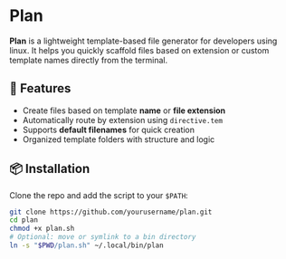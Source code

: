 # Plan

**Plan** is a lightweight template-based file generator for developers using linux. It helps you quickly scaffold files based on extension or custom template names directly from the terminal.

## 🚀 Features

- Create files based on template **name** or **file extension**
- Automatically route by extension using `directive.tem`
- Supports **default filenames** for quick creation
- Organized template folders with structure and logic

## 📦 Installation

Clone the repo and add the script to your `$PATH`:

```bash
git clone https://github.com/yourusername/plan.git
cd plan
chmod +x plan.sh
# Optional: move or symlink to a bin directory
ln -s "$PWD/plan.sh" ~/.local/bin/plan
```
